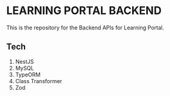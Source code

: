 # LEARNING PORTAL BACKEND

This is the repository for the Backend APIs for Learning Portal.

## Tech

1. NestJS
2. MySQL
3. TypeORM
4. Class Transformer
5. Zod
